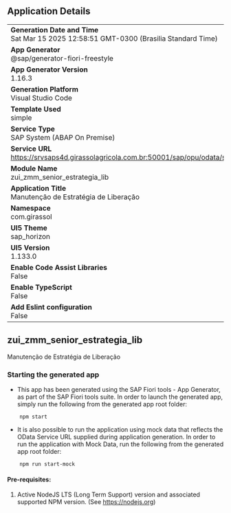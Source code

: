 ## Application Details
|               |
| ------------- |
|**Generation Date and Time**<br>Sat Mar 15 2025 12:58:51 GMT-0300 (Brasilia Standard Time)|
|**App Generator**<br>@sap/generator-fiori-freestyle|
|**App Generator Version**<br>1.16.3|
|**Generation Platform**<br>Visual Studio Code|
|**Template Used**<br>simple|
|**Service Type**<br>SAP System (ABAP On Premise)|
|**Service URL**<br>https://srvsaps4d.girassolagricola.com.br:50001/sap/opu/odata/sap/ZMM_SENIOR_PO_GW_SRV|
|**Module Name**<br>zui_zmm_senior_estrategia_lib|
|**Application Title**<br>Manutenção de Estratégia de Liberação|
|**Namespace**<br>com.girassol|
|**UI5 Theme**<br>sap_horizon|
|**UI5 Version**<br>1.133.0|
|**Enable Code Assist Libraries**<br>False|
|**Enable TypeScript**<br>False|
|**Add Eslint configuration**<br>False|

## zui_zmm_senior_estrategia_lib

Manutenção de Estratégia de Liberação

### Starting the generated app

-   This app has been generated using the SAP Fiori tools - App Generator, as part of the SAP Fiori tools suite.  In order to launch the generated app, simply run the following from the generated app root folder:

```
    npm start
```

- It is also possible to run the application using mock data that reflects the OData Service URL supplied during application generation.  In order to run the application with Mock Data, run the following from the generated app root folder:

```
    npm run start-mock
```

#### Pre-requisites:

1. Active NodeJS LTS (Long Term Support) version and associated supported NPM version.  (See https://nodejs.org)


